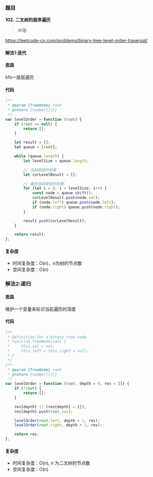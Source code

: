 ### 题目
**102. 二叉树的层序遍历**
>中等

https://leetcode-cn.com/problems/binary-tree-level-order-traversal/

#### 解法1:迭代
#### 思路
bfs一层层遍历
#### 代码
```js
/**
 * @param {TreeNode} root
 * @return {number[][]}
 */
var levelOrder = function (root) {
    if (root == null) {
        return [];
    }

    let result = [];
    let queue = [root];

    while (queue.length) {
        let levelSize = queue.length;

        // 当前层级的结果
        let curLevelResult = [];

        // 遍历当前层级的结果
        for (let i = 0; i < levelSize; i++) {
            const node = queue.shift();
            curLevelResult.push(node.val);
            if (node.left) queue.push(node.left);
            if (node.right) queue.push(node.right);
        }

        result.push(curLevelResult);
    }

    return result;
};

```
#### 复杂度
* 时间复杂度：O(n)，n为树的节点数
* 空间复杂度：O(n)

### 解法2:递归
#### 思路
维护一个变量来标识当前遍历的深度

#### 代码
```js
/**
 * Definition for a binary tree node.
 * function TreeNode(val) {
 *     this.val = val;
 *     this.left = this.right = null;
 * }
 */
/**
 * @param {TreeNode} root
 * @return {number[][]}
 */
var levelOrder = function (root, depth = 0, res = []) {
    if (!root) {
        return [];
    }

    res[depth] || (res[depth] = []);
    res[depth].push(root.val);

    levelOrder(root.left, depth + 1, res);
    levelOrder(root.right, depth + 1, res);

    return res;
};
```
#### 复杂度
* 时间复杂度：O(n), n 为二叉树的节点数
* 空间复杂度：O(n)